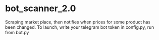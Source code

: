 # bot_scanner_2.0
 
Scraping market place, then notifies when prices for some product has been changed.
To launch, write your telegram bot token in config.py, run from bot.py
